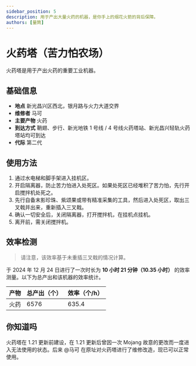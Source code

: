 ```yaml
---
sidebar_position: 5
description: 用于产出大量火药的机器，是你手上的烟花火箭的背后保障。
authors: [量筒]
---
```


# 火药塔（苦力怕农场）

火药塔是用于产出火药的重要工业机器。

## 基础信息

- **地点** 新光昌兴区西北，银月路与火力大道交界
- **维修者** 马可
- **主要产物** 火药
- **到达方式** 鞘翅、步行、新光地铁 1 号线 / 4 号线火药塔站、新光昌兴轻轨火药塔站均可到达
- **代际** 第二代

## 使用方法

1. 通过水电梯和脚手架进入挂机区。
2. 开启隔离器，防止苦力怕进入处死区。如果处死区已经堆积了苦力怕，先行开启搅拌机处死之。
3. 先行自备末影珍珠、紫颂果或带有精准采集的工具，然后进入处死区，取出三叉戟并出来，重新插入三叉戟。
4. 确认一切安全后，关闭隔离器，打开搅拌机，在挂机点挂机。
5. 离开前，需关闭搅拌机。

## 效率检测

> 请注意，该效率基于未重插三叉戟的情况计算。

于 2024 年 12 月 24 日进行了一次时长为 **10 小时 21 分钟（10.35 小时）** 的效率测量。以下为总产出和该机器的效率统计。

| 产物 | 总产出（个） | 效率（个/h） |
| --- | --- | --- |
| 火药 | 6576 | 635.4 |

## 你知道吗

火药塔在 1.21 更新前建设，在 1.21 更新后曾因一次 Mojang 故意的更改而一度进入无法使用的状态。后来 @马可 在原址对火药塔进行了维修改造，现已可以正常使用。
